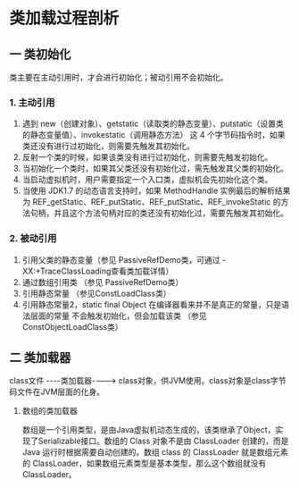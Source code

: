# 类加载过程剖析

## 一 类初始化
类主要在主动引用时，才会进行初始化；被动引用不会初始化。
### 1. 主动引用

1. 遇到 new（创建对象）、getstatic（读取类的静态变量）、putstatic（设置类的静态变量值）、invokestatic（调用静态方法） 这 4 个字节码指令时，如果类还没有进行过初始化，则需要先触发其初始化。
2. 反射一个类的时候，如果该类没有进行过初始化，则需要先触发初始化。
3. 当初始化一个类时，如果其父类还没有初始化过，需先触发其父类的初始化。
4. 当启动虚拟机时，用户需要指定一个入口类，虚拟机会先初始化这个类。
5. 当使用 JDK1.7 的动态语言支持时，如果 MethodHandle 实例最后的解析结果为 
REF_getStatic、REF_putStatic、REF_putStatic、REF_invokeStatic 的方法句柄，并且这个方法句柄对应的类还没有初始化过，需要先触发其初始化。


### 2. 被动引用
1. 引用父类的静态变量（参见 PassiveRefDemo类，可通过 -XX:+TraceClassLoading查看类加载详情）
2. 通过数组引用类 （参见 PassiveRefDemo类）
3. 引用静态常量 （参见ConstLoadClass类）
4. 引用静态常量2，static final Object 在编译器看来并不是真正的常量，只是语法层面的常量
不会触发初始化，但会加载该类 （参见ConstObjectLoadClass类）

## 二 类加载器

class文件 ----类加载器----> class对象，供JVM使用。class对象是class字节码文件在JVM层面的化身。

1. 数组的类加载器
	
	数组是一个引用类型，是由Java虚拟机动态生成的，该类继承了Object，实现了Serializable接口。数组的 Class 对象不是由 ClassLoader 创建的，而是 Java 运行时根据需要自动创建的。数组 class 的 ClassLoader 就是数组元素的 ClassLoader，如果数组元素类型是基本类型，那么这个数组就没有 ClassLoader。







